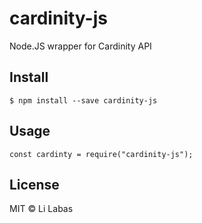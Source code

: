 # cardinity-js

Node.JS wrapper for Cardinity API

## Install

```
$ npm install --save cardinity-js
```

## Usage

```
const cardinty = require("cardinity-js");
```

## License

MIT © Li Labas
